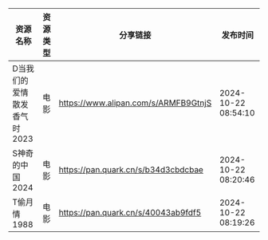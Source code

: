 | 资源名称             | 资源类型 | 分享链接                                 | 发布时间                |
| ---------------- | ---- | ------------------------------------ | ------------------- |
| D当我们的爱情散发香气时2023 | 电影   | https://www.alipan.com/s/ARMFB9GtnjS | 2024-10-22 08:54:10 |
| S神奇的中国2024       | 电影   | https://pan.quark.cn/s/b34d3cbdcbae  | 2024-10-22 08:20:46 |
| T偷月情1988         | 电影   | https://pan.quark.cn/s/40043ab9fdf5  | 2024-10-22 08:19:26 |
